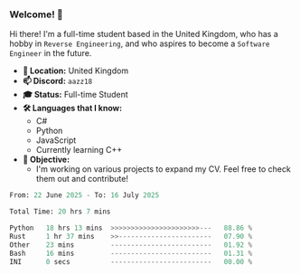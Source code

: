 ### Welcome! 👋

Hi there! I'm a full-time student based in the United Kingdom, who has a hobby in `Reverse Engineering`, and who aspires to become a `Software Engineer` in the future.

- **📍 Location:** United Kingdom
- **📫 Discord:** `aazz18`
- **🎓 Status:** Full-time Student
- **🛠️ Languages that I know:**
  - C#
  - Python
  - JavaScript
  - Currently learning C++
- **🎯 Objective:** 
  - I'm working on various projects to expand my CV. Feel free to check them out and contribute!


<!--START_SECTION:waka-->

```python
From: 22 June 2025 - To: 16 July 2025

Total Time: 20 hrs 7 mins

Python   18 hrs 13 mins  >>>>>>>>>>>>>>>>>>>>>>---   88.86 %
Rust     1 hr 37 mins    >>-----------------------   07.90 %
Other    23 mins         -------------------------   01.92 %
Bash     16 mins         -------------------------   01.31 %
INI      0 secs          -------------------------   00.00 %
```

<!--END_SECTION:waka-->
